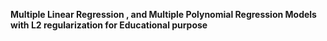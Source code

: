 **Multiple Linear Regression , and Multiple Polynomial Regression Models with L2 regularization for Educational purpose**
